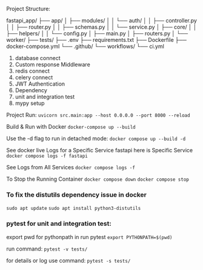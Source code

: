 Project Structure:

fastapi_app/
├── app/
│   ├── modules/
│   │   └── auth/
│   │       ├── controller.py
│   │       ├── router.py
│   │       ├── schemas.py
│   │       └── service.py
│   ├── core/
│    │  ├── helpers/
│   │   └── config.py
│   ├── main.py
│   ├── routers.py
│   └── worker/
├── tests/
├── .env
├── requirements.txt
├── Dockerfile
├── docker-compose.yml
└── .github/
    └── workflows/
        └── ci.yml



<!-- Task -->
1. database connect
2. Custom response Middleware
3. redis connect
4. celery connect
5. JWT Authentication
6. Dependency 
7. unit and integration test
8. mypy setup


Project Run:
```uvicorn src.main:app --host 0.0.0.0 --port 8000 --reload```


Build & Run with Docker 
```docker-compose up --build```

Use the -d flag to run in detached mode:
```docker compose up --build -d```

See docker live Logs for a Specific Service
fastapi here is Specific Service
```docker compose logs -f fastapi```

See Logs from All Services
```docker compose logs -f```

To Stop the Running Container
```docker compose down```
```docker compose stop ```

### To fix the distutils dependency issue in docker
```sudo apt update```
```sudo apt install python3-distutils```



### pytest for unit and integration test:

export pwd for pythonpath in run pytest
```export PYTHONPATH=$(pwd)```

run command:
```pytest -v tests/```

for details or log use command:
```pytest -s tests/```


